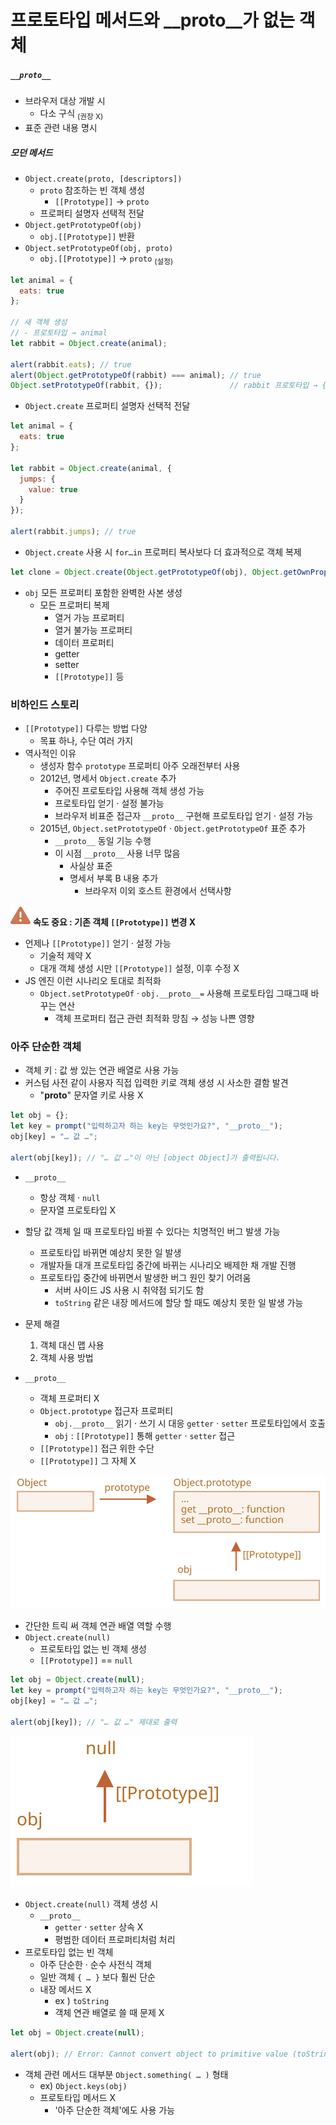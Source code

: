 프로토타입 메서드와 __proto__가 없는 객체
======================================

##### `__proto__`
- 브라우저 대상 개발 시
  - 다소 구식 <sub>(권장 X)</sub>
- 표준 관련 내용 명시

##### 모던 메서드
- `Object.create(proto, [descriptors])`
  - `proto` 참조하는 빈 객체 생성
    - `[[Prototype]]` → `proto`
  - 프로퍼티 설명자 선택적 전달
- `Object.getPrototypeOf(obj)`
  - `obj.[[Prototype]]` 반환
- `Object.setPrototypeOf(obj, proto)`
  - `obj.[[Prototype]]` → `proto` <sub>(설정)</sub>
```javascript
let animal = {
  eats: true
};

// 새 객체 생성
// - 프로토타입 → animal
let rabbit = Object.create(animal);

alert(rabbit.eats); // true
alert(Object.getPrototypeOf(rabbit) === animal); // true
Object.setPrototypeOf(rabbit, {});               // rabbit 프로토타입 → {}
```
- `Object.create` 프로퍼티 설명자 선택적 전달
```javascript
let animal = {
  eats: true
};

let rabbit = Object.create(animal, {
  jumps: {
    value: true
  }
});

alert(rabbit.jumps); // true
```
- `Object.create` 사용 시 `for…in` 프로퍼티 복사보다 더 효과적으로 객체 복제
```javascript
let clone = Object.create(Object.getPrototypeOf(obj), Object.getOwnPropertyDescriptors(obj));
```
- `obj` 모든 프로퍼티 포함한 완벽한 사본 생성
  - 모든 프로퍼티 복제
    - 열거 가능 프로퍼티
    - 열거 불가능 프로퍼티
    - 데이터 프로퍼티
    - getter
    - setter
    - `[[Prototype]]` 등

### 비하인드 스토리
- `[[Prototype]]` 다루는 방법 다양
  - 목표 하나, 수단 여러 가지
- 역사적인 이유
  - 생성자 함수 `prototype` 프로퍼티 아주 오래전부터 사용
  - 2012년, 명세서 `Object.create` 추가
    - 주어진 프로토타입 사용해 객체 생성 가능
    - 프로토타입 얻기 · 설정 불가능
    - 브라우저 비표준 접근자 `__proto__` 구현해 프로토타입 얻기 · 설정 가능
  - 2015년, `Object.setPrototypeOf` · `Object.getPrototypeOf` 표준 추가
    - `__proto__` 동일 기능 수행
    - 이 시점 `__proto__` 사용 너무 많음
      - 사실상 표준
      - 명세서 부록 B 내용 추가
        - 브라우저 이외 호스트 환경에서 선택사항

<img class="icon" src="../../images/commons/icons/triangle-exclamation-solid.svg" /> **속도 중요 : 기존 객체 `[[Prototype]]` 변경 X**

- 언제나 `[[Prototype]]` 얻기 · 설정 가능
  - 기술적 제약 X
  - 대개 객체 생성 시만 `[[Prototype]]` 설정, 이후 수정 X
- JS 엔진 이런 시나리오 토대로 최적화
  - `Object.setPrototypeOf` · `obj.__proto__=` 사용해 프로토타입 그때그때 바꾸는 연산
    - 객체 프로퍼티 접근 관련 최적화 망침 → 성능 나쁜 영향

### 아주 단순한 객체
- 객체 키 : 값 쌍 있는 연관 배열로 사용 가능
- 커스텀 사전 같이 사용자 직접 입력한 키로 객체 생성 시 사소한 결함 발견
  - "__proto__" 문자열 키로 사용 X
```javascript
let obj = {};
let key = prompt("입력하고자 하는 key는 무엇인가요?", "__proto__");
obj[key] = "… 값 …";

alert(obj[key]); // "… 값 …"이 아닌 [object Object]가 출력됩니다.
```
- `__proto__`
  - 항상 객체 · `null`
  - 문자열 프로토타입 X
- 할당 값 객체 일 때 프로토타입 바뀔 수 있다는 치명적인 버그 발생 가능
  - 프로토타입 바뀌면 예상치 못한 일 발생
  - 개발자들 대개 프로토타입 중간에 바뀌는 시나리오 배제한 채 개발 진행
  - 프로토타입 중간에 바뀌면서 발생한 버그 원인 찾기 어려움
    - 서버 사이드 JS 사용 시 취약점 되기도 함
    - `toString` 같은 내장 메서드에 할당 할 때도 예상치 못한 일 발생 가능
- 문제 해결
  1. 객체 대신 맵 사용
  2. 객체 사용 방법

- `__proto__`
  - 객체 프로퍼티 X
  - `Object.prototype` 접근자 프로퍼티
    - `obj.__proto__` 읽기 · 쓰기 시 대응 `getter` · `setter` 프로토타입에서 호출
    - `obj` : `[[Prototype]]` 통해 `getter` · `setter` 접근
  - `[[Prototype]]` 접근 위한 수단
  - `[[Prototype]]` 그 자체 X

![object-prototype-2](../../images/08/04/object-prototype-2.svg)

- 간단한 트릭 써 객체 연관 배열 역할 수행
- `Object.create(null)`
  - 프로토타입 없는 빈 객체 생성
  - `[[Prototype]]` == `null`
```javascript
let obj = Object.create(null);
let key = prompt("입력하고자 하는 key는 무엇인가요?", "__proto__");
obj[key] = "… 값 …";

alert(obj[key]); // "… 값 …" 제대로 출력
```

![object-prototype-null](../../images/08/04/object-prototype-null.svg)

- `Object.create(null)` 객체 생성 시
  - `__proto__`
    - `getter` · `setter` 상속 X
    - 평범한 데이터 프로퍼티처럼 처리
- 프로토타입 없는 빈 객체
  - 아주 단순한 · 순수 사전식 객체
  - 일반 객체 `{ … }` 보다 훨씬 단순
  - 내장 메서드 X
    - ex &#41; `toString`
    - 객체 연관 배열로 쓸 때 문제 X
```javascript
let obj = Object.create(null);

alert(obj); // Error: Cannot convert object to primitive value (toString 없음)
```
- 객체 관련 메서드 대부분 `Object.something( … )` 형태
  - ex&#41; `Object.keys(obj)`
  - 프로토타입 메서드 X
    - '아주 단순한 객체'에도 사용 가능
